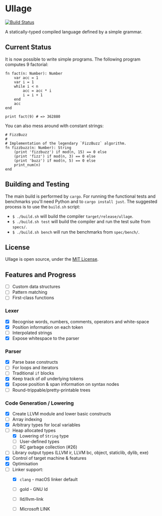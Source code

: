 # Ullage

[![Build Status][build_status_image]][build_status]

A statically-typed compiled language defined by a simple grammar.

## Current Status

It is now possible to write simple programs. The following program
computes 9 factorial:

    fn fact(n: Number): Number
        var acc = 1
        var i = 1
        while i < n
            acc = acc * i
            i = i + 1
        end
        acc
    end
    
    print fact(9) # => 362880

You can also mess around with constant strings:

    # FizzBuzz
    #
    # Implementation of the legendary `FizzBuzz` algorithm.
    fn fizzbuzz(n: Number): String
        (print 'fizzbuzz') if mod(n, 15) == 0 else
        (print 'fizz') if mod(n, 3) == 0 else
        (print 'buzz') if mod(n, 5) == 0 else
        print_num(n)
    end

## Building and Testing

The main build is performed by `cargo`. For running the functional
tests and benchmarks you'll need Python and to `cargo install just`. The suggested process is to
use the `build.sh` script:

 * `$ ./build.sh` will build the compiler `target/release/ullage`.
 * `$ ./build.sh test` will build the compiler and run the test suite
   from `specs/`.
 * `$ ./build.sh bench` will run the benchmarks from `spec/bench/`.

## License

Ullage is open source, under the [MIT License](LICENSE.md).

## Features and Progress

 * [ ] Custom data structures
 * [ ] Pattern matching
 * [ ] First-class functions

### Lexer

 * [x] Recognise words, numbers, comments, operators and white-space
 * [x] Position information on each token
 * [ ] Interpolated strings
 * [x] Expose whitespace to the parser

### Parser

 * [x] Parse base constructs
 * [ ] For loops and iterators
 * [ ] Traditional `if` blocks
 * [x] Keep track of _all_ underlying tokens
 * [x] Expose position & span information on syntax nodes
 * [ ] Round-trippable/pretty-printable trees

### Code Generation / Lowering

 * [x] Create LLVM module and lower basic constructs
 * [ ] Array indexing
 * [x] Arbitrary types for local variables
 * [ ] Heap allocated types
    * [x] Lowering of `String` type
    * [ ] User-defined types
    * [ ] RC garbage collection (#26)
 * [ ] Library output types (LLVM ir, LLVM bc, object, staticlib, dylib, exe)
 * [x] Control of target machine & features
 * [x] Optimisation
 * [ ] Linker support:
   * [x] `clang` - macOS linker default
   * [ ] gold - GNU ld
   * [ ] lld/llvm-link
   * [ ] Microsoft LINK


 [build_status_image]: https://dev.azure.com/iwillspeak/GitHub/_apis/build/status/iwillspeak.ullage?branchName=main
 [build_status]: https://dev.azure.com/iwillspeak/GitHub/_build/latest?definitionId=2&branchName=main
